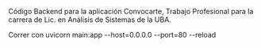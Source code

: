 Código Backend para la aplicación Convocarte, Trabajo Profesional para la carrera de Lic. en Análisis de Sistemas de la UBA.

Correr con uvicorn main:app --host=0.0.0.0 --port=80 --reload
